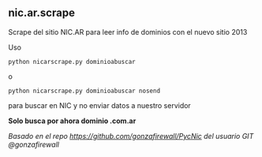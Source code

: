 nic.ar.scrape
-------------

Scrape del sitio NIC.AR para leer info de dominios con el nuevo sitio 2013

Uso

	python nicarscrape.py dominioabuscar

o

	python nicarscrape.py dominioabuscar nosend

para buscar en NIC y no enviar datos a nuestro servidor

**Solo busca por ahora dominio .com.ar**

*Basado en el repo https://github.com/gonzafirewall/PycNic del usuario GIT @gonzafirewall*

